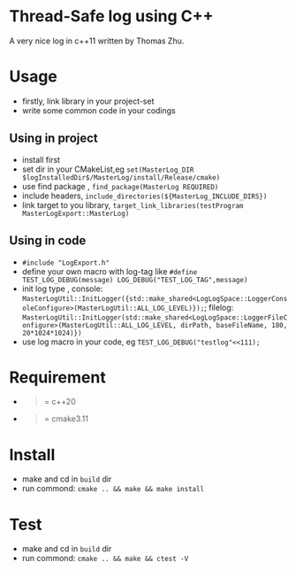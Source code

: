 # Thread-Safe log using C++
A very nice log in c++11 written by Thomas Zhu.

# Usage
* firstly, link library in your project-set
* write some common code in your codings

## Using in project
* install first
* set dir in your CMakeList,eg `set(MasterLog_DIR $logInstalledDir$/MasterLog/install/Release/cmake) `
* use find package , `find_package(MasterLog REQUIRED)`
* include headers, `include_directories(${MasterLog_INCLUDE_DIRS})`
* link target to you library, `target_link_libraries(testProgram MasterLogExport::MasterLog)`

## Using in code
* `#include "LogExport.h"`
* define your own macro with log-tag like `#define TEST_LOG_DEBUG(message) LOG_DEBUG("TEST_LOG_TAG",message)`
* init log type , console: `MasterLogUtil::InitLogger({std::make_shared<LogLogSpace::LoggerConsoleConfigure>(MasterLogUtil::ALL_LOG_LEVEL)});`; filelog: `MasterLogUtil::InitLogger(std::make_shared<LogLogSpace::LoggerFileConfigure>(MasterLogUtil::ALL_LOG_LEVEL, dirPath, baseFileName, 180, 20*1024*1024)})`
* use log macro in your code, eg `TEST_LOG_DEBUG("testlog"<<111);`

# Requirement
* >= c++20
* >= cmake3.11

# Install
* make and cd in `build` dir
* run commond: `cmake .. && make && make install`

# Test
* make and cd in `build` dir
* run commond: `cmake .. && make && ctest -V`
